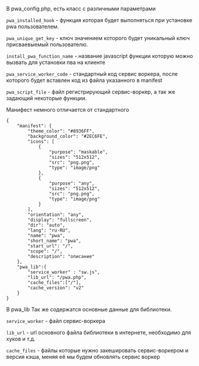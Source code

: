 В pwa_config.php, есть класс с различными параметрами

`pwa_installed_hook` - функция которая будет выполняться при установке pwa пользователем.

`pwa_unique_get_key` - ключ значением которого будет уникальный ключ присваевыемый пользователю.

`install_pwa_function_name` - название javascript функции которую можно вызвать для установки пва на клиенте

`pwa_service_worker_code` - стандартный код сервис воркера, после которого будет вставлен код из файла указанного в manifest

`pwa_script_file` - файл регистрирующий сервис-воркер, а так же задающий некоторые функции.

Манифест немного отличается от стандартного
```
{
    "manifest": {
        "theme_color": "#8936FF",
        "background_color": "#2EC6FE",
        "icons": [
            {
                "purpose": "maskable",
                "sizes": "512x512",
                "src": "png.png",
                "type": "image/png"
            },
            {
                "purpose": "any",
                "sizes": "512x512",
                "src": "png.png",
                "type": "image/png"
            }
        ],
        "orientation": "any",
        "display": "fullscreen",
        "dir": "auto",
        "lang": "ru-RU",
        "name": "pwa",
        "short_name": "pwa",
        "start_url": "/",
        "scope": "/",
        "description": "описание"
    },
    "pwa_lib":{
        "service_worker" : "sw.js",
        "lib_url": "/pwa.php",
        "cache_files":["/"],
        "cache_version": "v2"
    }
}
```
В pwa_lib Так же содержатся основные данные для библиотеки.

`service_worker` - файл сервис-воркера

`lib_url` - url основного файла библиотеки в интернете, необходимо для хуков и т.д.

`cache_files` - файлы которые нужно закешировать сервис-воркером и версия кэша, меняя её мы будем обновлять сервис воркер
